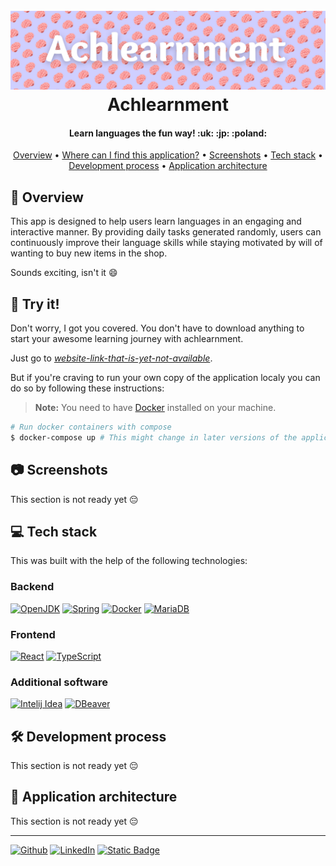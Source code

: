 
<h1 align="center">
  <br>
  <img src="./github-related/achlearnment-header.png" alt="Markdownify">
  <br>
  Achlearnment
</h1>

<h4 align="center">Learn languages the fun way! :uk: :jp: :poland:</h4>

<p align="center">
  <a href="#overview">Overview</a> •
  <a href="#try">Where can I find this application?</a> •
  <a href="#screenshots">Screenshots</a> •
  <a href="#tech-stack">Tech stack</a> •
  <a href="#dev-process">Development process</a> •
  <a href="#app-architecture">Application architecture</a>
</p>

## <a name="overview"></a>:mag_right: Overview

This app is designed to help users learn languages in an engaging and interactive manner. By providing daily tasks generated randomly, users can continuously improve their language skills while staying motivated by will of wanting to buy new items in the shop.

Sounds exciting, isn't it :smile:

## <a name="try"></a>:monocle_face: Try it!

Don't worry, I got you covered. You don't have to download anything to start your awesome learning journey with achlearnment.

Just go to [*website-link-that-is-yet-not-available*](#).

But if you're craving to run your own copy of the application localy you can do so by following these instructions:

> **Note:**
> You need to have [Docker](https://docs.docker.com/engine/install/) installed on your machine.

```bash
# Run docker containers with compose
$ docker-compose up # This might change in later versions of the application.
```

## <a name="screenshots"></a>:camera: Screenshots

This section is not ready yet :pensive:

## <a name="tech-stack"></a>:computer: Tech stack

This was built with the help of the following technologies:

### Backend

[![OpenJDK](https://img.shields.io/badge/java-black?style=for-the-badge&logo=OpenJDK)](https://openjdk.org/) [![Spring](https://img.shields.io/badge/spring-grey?style=for-the-badge&logo=Spring)](https://spring.io/) [![Docker](https://img.shields.io/badge/docker-black?style=for-the-badge&logo=docker)](https://www.docker.com/) [![MariaDB](https://img.shields.io/badge/mariadb-blue?style=for-the-badge&logo=MariaDB)](https://mariadb.org/)

### Frontend

[![React](https://img.shields.io/badge/React-black?style=for-the-badge&logo=React)](https://react.dev/) [![TypeScript](https://img.shields.io/badge/TypeScript-black?style=for-the-badge&logo=typescript)](https://www.typescriptlang.org/)

### Additional software

[![Intelij Idea](https://img.shields.io/badge/Intelij%20Idea-grey?style=for-the-badge&logo=intellijidea)](https://www.jetbrains.com/idea/) [![DBeaver](https://img.shields.io/badge/DBeaver-brown?style=for-the-badge&logo=dbeaver)](https://dbeaver.io/)

## <a name="dev-process"></a>:hammer_and_wrench: Development process

This section is not ready yet :pensive:

## <a name="app-architecture"></a>:triangular_ruler: Application architecture

This section is not ready yet :pensive:

---

[![Github](https://img.shields.io/badge/github-black?style=for-the-badge&logo=github)](https://github.com/iljuhenson) [![LinkedIn](https://img.shields.io/badge/linkedin-blue?style=for-the-badge&logo=linkedin)](https://www.linkedin.com/in/iljuhenson/) [![Static Badge](https://img.shields.io/badge/stackoverflow-black?style=for-the-badge&logo=stackoverflow)](https://stackoverflow.com/users/20804442/iljuhenson)

